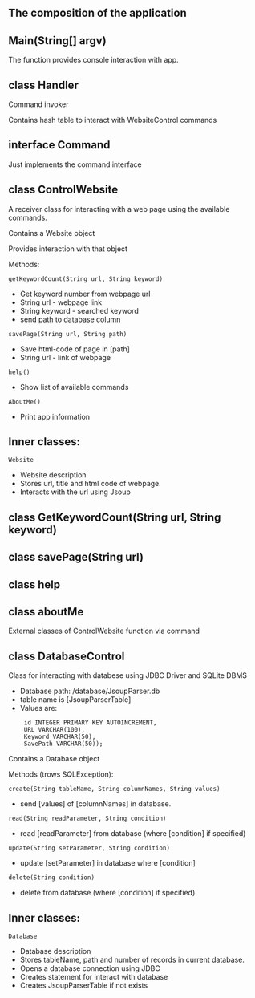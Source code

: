 The composition of the application
----------------------------------
Main(String[] argv) 
-------------------
The function provides console interaction with app.

class Handler
------------
Command invoker

Contains hash table to interact with WebsiteControl commands

interface Command
-----------------
Just implements the command interface

class ControlWebsite
--------------------
A receiver class for interacting with a web page using the available commands.

Contains a Website object

Provides interaction with that object

Methods:

`getKeywordCount(String url, String keyword)`
- Get keyword number from webpage url
- String url - webpage link
- String keyword - searched keyword
- send path to database column

`savePage(String url, String path)`
- Save html-code of page in [path]
- String url - link of webpage

`help()`
- Show list of available commands

`AboutMe()`
- Print app information

## Inner classes:

 `Website`
- Website description
- Stores url, title and html code of webpage.
- Interacts with the url using Jsoup


## class GetKeywordCount(String url, String keyword)
## class savePage(String url)
## class help
## class aboutMe
External classes of ControlWebsite function via command

class DatabaseControl
---------------------
Class for interacting with databese using JDBC Driver
and SQLite DBMS

- Database path: /database/JsoupParser.db
- table name is [JsoupParserTable]
- Values are:
   ```
    id INTEGER PRIMARY KEY AUTOINCREMENT,
    URL VARCHAR(100),
    Keyword VARCHAR(50),
    SavePath VARCHAR(50));
    ```

Contains a Database object

Methods (trows SQLException):

`create(String tableName, String columnNames, String values)`
- send [values] of [columnNames] in database.

`read(String readParameter, String condition)`
- read [readParameter] from database (where [condition] if specified)

`update(String setParameter, String condition)`
- update [setParameter] in database where [condition]

`delete(String condition)`
- delete from database (where [condition] if specified)

## Inner classes:

 `Database`
- Database description
- Stores tableName, path and number of records in current database.
- Opens a database connection using JDBC
- Creates statement for interact with database
- Creates JsoupParserTable if not exists
